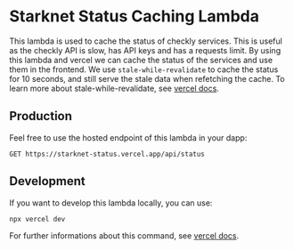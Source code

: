 Starknet Status Caching Lambda
===

This lambda is used to cache the status of checkly services. This is useful as the checkly API is slow, has API keys and has a requests limit.
By using this lambda and vercel we can cache the status of the services and use them in the frontend.
We use `stale-while-revalidate` to cache the status for 10 seconds, and still serve the stale data when refetching the cache. To learn more about stale-while-revalidate, see [vercel docs](https://vercel.com/docs/concepts/edge-network/caching#stale-while-revalidate). 

## Production

Feel free to use the hosted endpoint of this lambda in your dapp:
```
GET https://starknet-status.vercel.app/api/status
```

## Development

If you want to develop this lambda locally, you can use:
```
npx vercel dev
```

For further informations about this command, see [vercel docs](https://vercel.com/docs/cli#commands/dev).
